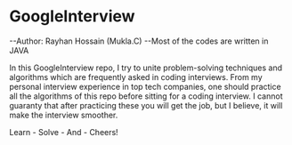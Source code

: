 # GoogleInterview

--Author: Rayhan Hossain (Mukla.C) 
--Most of the codes are written in JAVA

In this GoogleInterview repo, I try to unite problem-solving techniques and algorithms which are frequently asked in coding interviews. From my personal interview experience in top tech companies, one should practice all the algorithms of this repo before sitting for a coding interview. I cannot guaranty that after practicing these you will get the job, but I believe, it 
will make the interview smoother.

Learn - Solve - And - Cheers!

